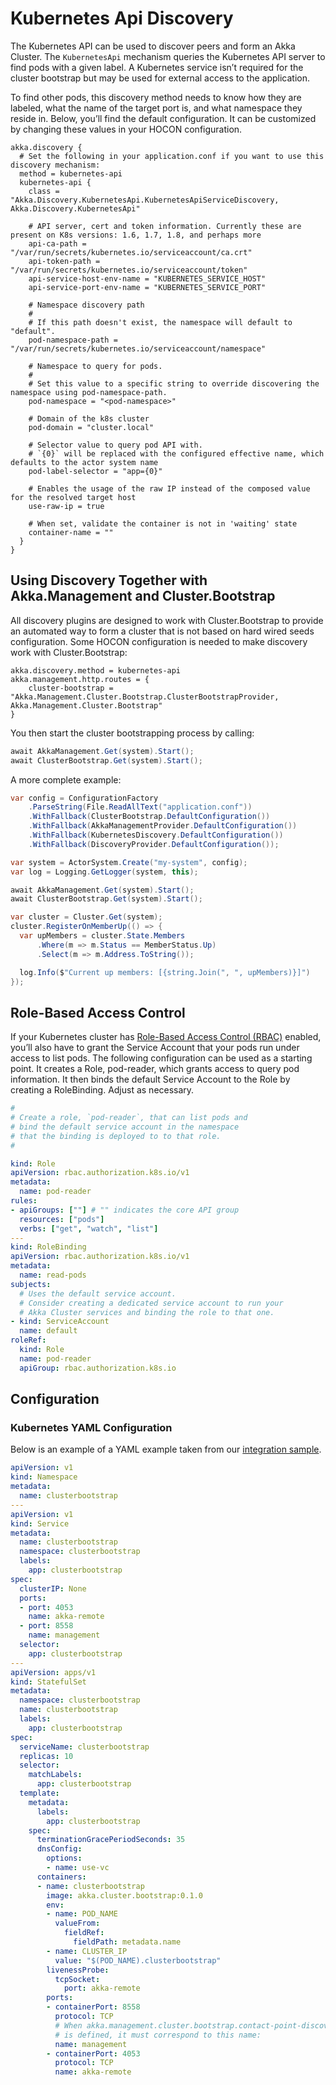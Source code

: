 # Kubernetes Api Discovery

The Kubernetes API can be used to discover peers and form an Akka Cluster. The `KubernetesApi` 
mechanism queries the Kubernetes API server to find pods with a given label. A Kubernetes service 
isn’t required for the cluster bootstrap but may be used for external access to the application.

To find other pods, this discovery method needs to know how they are labeled, what the name of 
the target port is, and what namespace they reside in. Below, you’ll find the default configuration. 
It can be customized by changing these values in your HOCON configuration.

```
akka.discovery {
  # Set the following in your application.conf if you want to use this discovery mechanism:
  method = kubernetes-api
  kubernetes-api {
    class = "Akka.Discovery.KubernetesApi.KubernetesApiServiceDiscovery, Akka.Discovery.KubernetesApi"

    # API server, cert and token information. Currently these are present on K8s versions: 1.6, 1.7, 1.8, and perhaps more
    api-ca-path = "/var/run/secrets/kubernetes.io/serviceaccount/ca.crt"
    api-token-path = "/var/run/secrets/kubernetes.io/serviceaccount/token"
    api-service-host-env-name = "KUBERNETES_SERVICE_HOST"
    api-service-port-env-name = "KUBERNETES_SERVICE_PORT"

    # Namespace discovery path
    #
    # If this path doesn't exist, the namespace will default to "default".
    pod-namespace-path = "/var/run/secrets/kubernetes.io/serviceaccount/namespace"

    # Namespace to query for pods.
    #
    # Set this value to a specific string to override discovering the namespace using pod-namespace-path.
    pod-namespace = "<pod-namespace>"

    # Domain of the k8s cluster
    pod-domain = "cluster.local"

    # Selector value to query pod API with.
    # `{0}` will be replaced with the configured effective name, which defaults to the actor system name
    pod-label-selector = "app={0}"

    # Enables the usage of the raw IP instead of the composed value for the resolved target host
    use-raw-ip = true

    # When set, validate the container is not in 'waiting' state
    container-name = ""
  }
}
```

## Using Discovery Together with Akka.Management and Cluster.Bootstrap
All discovery plugins are designed to work with Cluster.Bootstrap to provide an automated way to form a cluster that is not based
on hard wired seeds configuration. Some HOCON configuration is needed to make discovery work with Cluster.Bootstrap:

```
akka.discovery.method = kubernetes-api
akka.management.http.routes = {
    cluster-bootstrap = "Akka.Management.Cluster.Bootstrap.ClusterBootstrapProvider, Akka.Management.Cluster.Bootstrap"
}
```

You then start the cluster bootstrapping process by calling:
```C#
await AkkaManagement.Get(system).Start();
await ClusterBootstrap.Get(system).Start();
```

A more complete example:
```C#
var config = ConfigurationFactory
    .ParseString(File.ReadAllText("application.conf"))
    .WithFallback(ClusterBootstrap.DefaultConfiguration())
    .WithFallback(AkkaManagementProvider.DefaultConfiguration())
    .WithFallback(KubernetesDiscovery.DefaultConfiguration())
    .WithFallback(DiscoveryProvider.DefaultConfiguration());

var system = ActorSystem.Create("my-system", config);
var log = Logging.GetLogger(system, this);

await AkkaManagement.Get(system).Start();
await ClusterBootstrap.Get(system).Start();

var cluster = Cluster.Get(system);
cluster.RegisterOnMemberUp(() => {
  var upMembers = cluster.State.Members
      .Where(m => m.Status == MemberStatus.Up)
      .Select(m => m.Address.ToString());

  log.Info($"Current up members: [{string.Join(", ", upMembers)}]")
});
```

## Role-Based Access Control

If your Kubernetes cluster has [Role-Based Access Control (RBAC)](https://kubernetes.io/docs/reference/access-authn-authz/rbac/) enabled, you’ll also have to grant the Service Account that your pods run under access to list pods. The following configuration can be used as a starting point. It creates a Role, pod-reader, which grants access to query pod information. It then binds the default Service Account to the Role by creating a RoleBinding. Adjust as necessary.

```yaml
#
# Create a role, `pod-reader`, that can list pods and
# bind the default service account in the namespace
# that the binding is deployed to to that role.
#

kind: Role
apiVersion: rbac.authorization.k8s.io/v1
metadata:
  name: pod-reader
rules:
- apiGroups: [""] # "" indicates the core API group
  resources: ["pods"]
  verbs: ["get", "watch", "list"]
---
kind: RoleBinding
apiVersion: rbac.authorization.k8s.io/v1
metadata:
  name: read-pods
subjects:
  # Uses the default service account.
  # Consider creating a dedicated service account to run your
  # Akka Cluster services and binding the role to that one.
- kind: ServiceAccount
  name: default
roleRef:
  kind: Role
  name: pod-reader
  apiGroup: rbac.authorization.k8s.io
```

## Configuration
### Kubernetes YAML Configuration
Below is an example of a YAML example taken from our [integration sample](https://github.com/akkadotnet/akka.net-integration-tests/tree/master/src/ClusterBootstrap).
```yaml
apiVersion: v1
kind: Namespace
metadata:
  name: clusterbootstrap
---
apiVersion: v1
kind: Service
metadata:
  name: clusterbootstrap
  namespace: clusterbootstrap
  labels:
    app: clusterbootstrap
spec:
  clusterIP: None
  ports:
  - port: 4053
    name: akka-remote
  - port: 8558 
    name: management
  selector:
    app: clusterbootstrap
---
apiVersion: apps/v1
kind: StatefulSet
metadata:
  namespace: clusterbootstrap
  name: clusterbootstrap
  labels:
    app: clusterbootstrap
spec:
  serviceName: clusterbootstrap
  replicas: 10
  selector:
    matchLabels:
      app: clusterbootstrap
  template:
    metadata:
      labels:
        app: clusterbootstrap
    spec:
      terminationGracePeriodSeconds: 35
      dnsConfig:
        options:
        - name: use-vc
      containers:
      - name: clusterbootstrap
        image: akka.cluster.bootstrap:0.1.0
        env:
        - name: POD_NAME
          valueFrom:
            fieldRef:
              fieldPath: metadata.name
        - name: CLUSTER_IP
          value: "$(POD_NAME).clusterbootstrap"
        livenessProbe:
          tcpSocket:
            port: akka-remote
        ports:
        - containerPort: 8558
          protocol: TCP
          # When akka.management.cluster.bootstrap.contact-point-discovery.port-name
          # is defined, it must correspond to this name:
          name: management
        - containerPort: 4053
          protocol: TCP
          name: akka-remote
```

